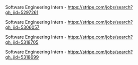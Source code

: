Software Engineering Intern - https://stripe.com/jobs/search?gh_jid=5297261

Software Engineering Intern - https://stripe.com/jobs/search?gh_jid=5306057

Software Engineering Intern - https://stripe.com/jobs/search?gh_jid=5318705

Software Engineering Intern - https://stripe.com/jobs/search?gh_jid=5318699

